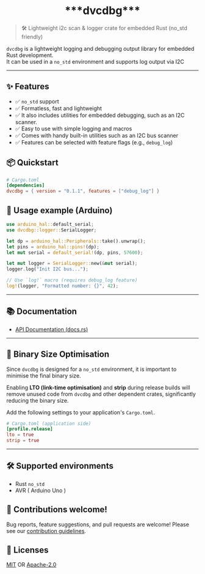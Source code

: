 <div align="center">
  <h1>***dvcdbg***</h1>
</div>

> 🛠️ Lightweight i2c scan & logger crate for embedded Rust (no_std friendly)

`dvcdbg` is a lightweight logging and debugging output library for embedded Rust development.  
It can be used in a `no_std` environment and supports log output via I2C

---

## ✨ Features

- ✅ `no_std` support
- ✅ Formatless, fast and lightweight
- ✅ It also includes utilities for embedded debugging, such as an I2C scanner.
- ✅ Easy to use with simple logging and macros
- ✅ Comes with handy built-in utilities such as an I2C bus scanner
- ✅ Features can be selected with feature flags (e.g., `debug_log`)

## 📦 Quickstart

```toml
# Cargo.toml
[dependencies]
dvcdbg = { version = "0.1.1", features = ["debug_log"] }
```

## 📄 Usage example (Arduino)

```rust
use arduino_hal::default_serial;
use dvcdbg::logger::SerialLogger;

let dp = arduino_hal::Peripherals::take().unwrap();
let pins = arduino_hal::pins!(dp);
let mut serial = default_serial!(dp, pins, 57600);

let mut logger = SerialLogger::new(&mut serial);
logger.log("Init I2C bus...");

// Use `log!` macro (requires debug_log feature)
log!(logger, "Formatted number: {}", 42);

```

---

## 📚 Documentation

* [API Documentation (docs.rs)](https://docs.rs/dvcdbg)

---

## 🚀 Binary Size Optimisation

Since `dvcdbg` is designed for a `no_std` environment, it is important to minimise the final binary size.

Enabling **LTO (link-time optimisation)** and **strip** during release builds will remove unused code from `dvcdbg` and other dependent crates, significantly reducing the binary size.

Add the following settings to your application's `Cargo.toml`.

```toml
# Cargo.toml (application side)
[profile.release]
lto = true
strip = true
```

---

## 🛠️ Supported environments

* Rust `no_std`
* AVR ( Arduino Uno )

## 🤝 Contributions welcome!

Bug reports, feature suggestions, and pull requests are welcome! Please see our [contribution guidelines](CONTRIBUTING.md).

## 📄 Licenses

[MIT](LICENSE-MIT) OR [Apache-2.0](LICENSE-APACHE)
